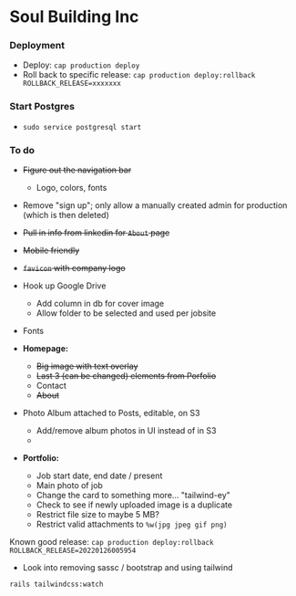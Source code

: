 # Soul Building Inc

### Deployment
* Deploy: `cap production deploy`
* Roll back to specific release: `cap production deploy:rollback ROLLBACK_RELEASE=xxxxxxx`

### Start Postgres
* `sudo service postgresql start`


### To do
* ~~Figure out the navigation bar~~
  * Logo, colors, fonts

* Remove "sign up"; only allow a manually created admin for production (which is then deleted)
* ~~Pull in info from linkedin for `About` page~~
* ~~Mobile friendly~~
* ~~`favicon` with company logo~~

* Hook up Google Drive
  * Add column in db for cover image
  * Allow folder to be selected and used per jobsite
* Fonts

* **Homepage:**
  * ~~Big image with text overlay~~
  * ~~Last 3 (can be changed) elements from Porfolio~~
  * Contact
  * ~~About~~

* Photo Album attached to Posts, editable, on S3
  * Add/remove album photos in UI instead of in S3
  * 

* **Portfolio:**
  * Job start date, end date / present
  * Main photo of job
  * Change the card to something more... "tailwind-ey"
  * Check to see if newly uploaded image is a duplicate
  * Restrict file size to maybe 5 MB?
  * Restrict valid attachments to `%w(jpg jpeg gif png)`

Known good release:
  `cap production deploy:rollback ROLLBACK_RELEASE=20220126005954`

- Look into removing sassc / bootstrap and using tailwind

`rails tailwindcss:watch`
